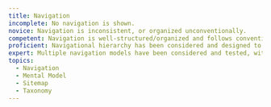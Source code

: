 ```yaml
---
title: Navigation
incomplete: No navigation is shown.
novice: Navigation is inconsistent, or organized unconventionally.
competent: Navigation is well-structured/organized and follows conventions appropriate to the platform and product.
proficient: Navigational hierarchy has been considered and designed to match intended users' mental models of product and information.
expert: Multiple navigation models have been considered and tested, with clear evidence for how the chosen model matches up with user expectations and mental models.
topics:
  - Navigation
  - Mental Model
  - Sitemap
  - Taxonomy
---
```

